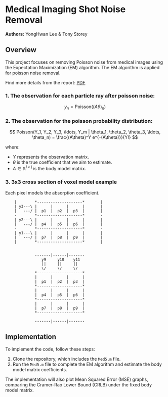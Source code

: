 # Medical Imaging Shot Noise Removal

**Authors:** YongHwan Lee & Tony Storey

## Overview

This project focuses on removing Poisson noise from medical images using the Expectation Maximization (EM) algorithm. The EM algorithm is applied for poisson noise removal.

Find more details from the report: [PDF](https://github.com/neurokimchi/t-medical-imaging/blob/master/Medical_Imaging.pdf)

### 1. The observation for each particle ray after poisson noise:

$$
y_n = \text{Poisson}((A \theta)_n)
$$

### 2. The observation for the poisson probability distribution:


$$
Poisson(Y_1, Y_2, Y_3, \ldots, Y_m | \theta_1, \theta_2, \theta_3, \ldots, \theta_n) = \frac{(A\theta)^Y e^{-(A\theta)}}{Y!}
$$

where:
- $Y$ represents the observation matrix.
- $\theta$ is the true coefficient that we aim to estimate.
- $A \in \mathbb{R}^{i \times j}$ is the body model matrix.

### 3. 3x3 cross section of voxel model example
Each pixel models the absorption coefficient.

```
    |        *--------------------*       |  
    | y3---\ |      |      |      |       | 
    |   ---/ |  p1  |  p2  |  p3  |       | 
    -        *--------------------*       - 
    | y2---\ |      |      |      |       | 
    |   ---/ |  p4  |  p5  |  p6  |       | 
    -        *--------------------*       - 
    | y1---\ |      |      |      |       | 
    |   ---/ |  p7  |  p8  |  p9  |       | 
    |        *--------------------*       |  


             -------|------|-------
                y9     y10    y11
                ||     ||     ||
                \/     \/     \/
             *--------------------*          
             |      |      |      |        
             |  p1  |  p2  |  p3  |        
             *--------------------*        
             |      |      |      |        
             |  p4  |  p5  |  p6  |        
             *--------------------*        
             |      |      |      |        
             |  p7  |  p8  |  p9  |        
             *--------------------*         
   
             -------|------|------- 
```

## Implementation

To implement the code, follow these steps:
1. Clone the repository, which includes the `Med5.m` file.
2. Run the `Med5.m` file to complete the EM algorithm and estimate the body model matrix coefficients.
   
The implementation will also plot Mean Squared Error (MSE) graphs, comparing the Cramer-Rao Lower Bound (CRLB) under the fixed body model matrix.
